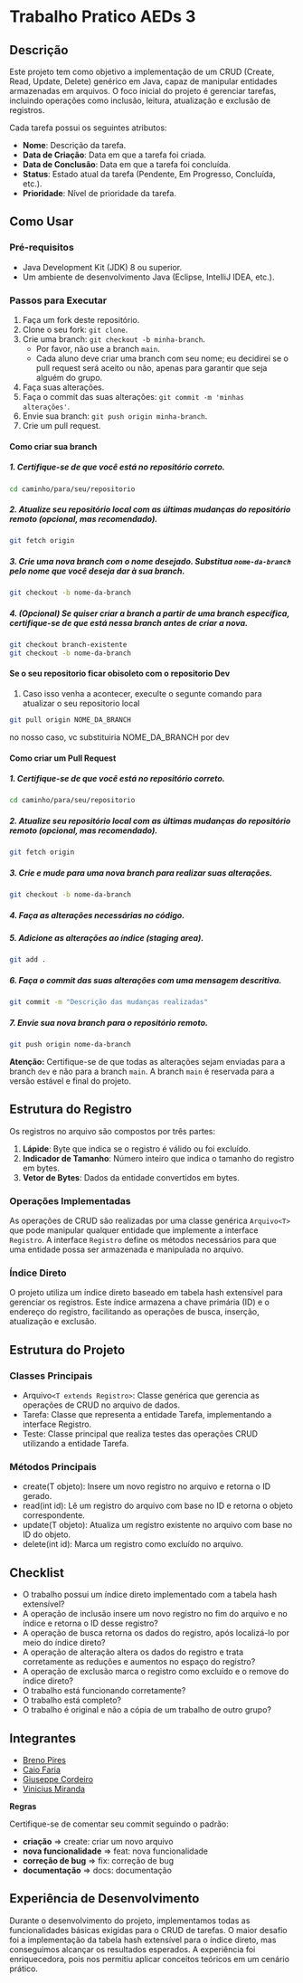 # Trabalho Pratico AEDs 3

## Descrição

Este projeto tem como objetivo a implementação de um CRUD (Create, Read, Update, Delete) genérico em Java, capaz de manipular entidades armazenadas em arquivos. O foco inicial do projeto é gerenciar tarefas, incluindo operações como inclusão, leitura, atualização e exclusão de registros.

Cada tarefa possui os seguintes atributos:

- **Nome**: Descrição da tarefa.
- **Data de Criação**: Data em que a tarefa foi criada.
- **Data de Conclusão**: Data em que a tarefa foi concluída.
- **Status**: Estado atual da tarefa (Pendente, Em Progresso, Concluída, etc.).
- **Prioridade**: Nível de prioridade da tarefa.

## Como Usar

### Pré-requisitos

- Java Development Kit (JDK) 8 ou superior.
- Um ambiente de desenvolvimento Java (Eclipse, IntelliJ IDEA, etc.).

### Passos para Executar

1. Faça um fork deste repositório.
2. Clone o seu fork: `git clone`.
3. Crie uma branch: `git checkout -b minha-branch`.
   - Por favor, não use a branch `main`.
   - Cada aluno deve criar uma branch com seu nome; eu decidirei se o pull request será aceito ou não, apenas para garantir que seja alguém do grupo.
4. Faça suas alterações.
5. Faça o commit das suas alterações: `git commit -m 'minhas alterações'`.
6. Envie sua branch: `git push origin minha-branch`.
7. Crie um pull request.

#### Como criar sua branch

##### 1. Certifique-se de que você está no repositório correto.
```bash
cd caminho/para/seu/repositorio
```

##### 2. Atualize seu repositório local com as últimas mudanças do repositório remoto (opcional, mas recomendado).
```bash
git fetch origin
```

##### 3. Crie uma nova branch com o nome desejado. Substitua `nome-da-branch` pelo nome que você deseja dar à sua branch.
```bash
git checkout -b nome-da-branch
```

##### 4. (Opcional) Se quiser criar a branch a partir de uma branch específica, certifique-se de que está nessa branch antes de criar a nova.
```bash
git checkout branch-existente
git checkout -b nome-da-branch
```

#### Se o seu repositorio ficar obisoleto com o repositorio Dev

1. Caso isso venha a acontecer, execulte o segunte comando para atualizar o seu repositorio local
```bash
git pull origin NOME_DA_BRANCH
```
no nosso caso, vc substituiria NOME_DA_BRANCH por dev

#### Como criar um Pull Request

##### 1. Certifique-se de que você está no repositório correto.
```bash
cd caminho/para/seu/repositorio
```
##### 2. Atualize seu repositório local com as últimas mudanças do repositório remoto (opcional, mas recomendado).
```bash
git fetch origin
```
##### 3. Crie e mude para uma nova branch para realizar suas alterações.
```bash
git checkout -b nome-da-branch
```
##### 4. Faça as alterações necessárias no código.

##### 5. Adicione as alterações ao índice (staging area).
```bash
git add .
```
##### 6. Faça o commit das suas alterações com uma mensagem descritiva.
```bash
git commit -m "Descrição das mudanças realizadas"
```
##### 7. Envie sua nova branch para o repositório remoto.
```bash
git push origin nome-da-branch
```

**Atenção:** Certifique-se de que todas as alterações sejam enviadas para a branch `dev` e não para a branch `main`. A branch `main` é reservada para a versão estável e final do projeto.

## Estrutura do Registro

Os registros no arquivo são compostos por três partes:

1. **Lápide**: Byte que indica se o registro é válido ou foi excluído.
2. **Indicador de Tamanho**: Número inteiro que indica o tamanho do registro em bytes.
3. **Vetor de Bytes**: Dados da entidade convertidos em bytes.

### Operações Implementadas

As operações de CRUD são realizadas por uma classe genérica `Arquivo<T>` que pode manipular qualquer entidade que implemente a interface `Registro`. A interface `Registro` define os métodos necessários para que uma entidade possa ser armazenada e manipulada no arquivo.

### Índice Direto

O projeto utiliza um índice direto baseado em tabela hash extensível para gerenciar os registros. Este índice armazena a chave primária (ID) e o endereço do registro, facilitando as operações de busca, inserção, atualização e exclusão.

## Estrutura do Projeto

### Classes Principais

- Arquivo`<T extends Registro>`: Classe genérica que gerencia as operações de CRUD no arquivo de dados.
- Tarefa: Classe que representa a entidade Tarefa, implementando a interface Registro.
- Teste: Classe principal que realiza testes das operações CRUD utilizando a entidade Tarefa.

### Métodos Principais

- create(T objeto): Insere um novo registro no arquivo e retorna o ID gerado.
- read(int id): Lê um registro do arquivo com base no ID e retorna o objeto correspondente.
- update(T objeto): Atualiza um registro existente no arquivo com base no ID do objeto.
- delete(int id): Marca um registro como excluído no arquivo.

## Checklist

- O trabalho possui um índice direto implementado com a tabela hash extensível?
- A operação de inclusão insere um novo registro no fim do arquivo e no índice e retorna o ID desse registro?
- A operação de busca retorna os dados do registro, após localizá-lo por meio do índice direto?
- A operação de alteração altera os dados do registro e trata corretamente as reduções e aumentos no espaço do registro?
- A operação de exclusão marca o registro como excluído e o remove do índice direto?
- O trabalho está funcionando corretamente?
- O trabalho está completo?
- O trabalho é original e não a cópia de um trabalho de outro grupo?

## Integrantes

- [Breno Pires](https://www.linkedin.com/in/brenopiressantos/)
- [Caio Faria](https://www.linkedin.com/in/caiofdiniz)
- [Giuseppe Cordeiro](https://www.linkedin.com/in/giuseppecordeiro/)
- [Vinicius Miranda](https://www.linkedin.com/in/vinimiraa/)


**Regras**

Certifique-se de comentar seu commit seguindo o padrão:

- **criação** => create: criar um novo arquivo
- **nova funcionalidade** => feat: nova funcionalidade
- **correção de bug** => fix: correção de bug
- **documentação** => docs: documentação

## Experiência de Desenvolvimento

Durante o desenvolvimento do projeto, implementamos todas as funcionalidades básicas exigidas para o CRUD de tarefas. O maior desafio foi a implementação da tabela hash extensível para o índice direto, mas conseguimos alcançar os resultados esperados. A experiência foi enriquecedora, pois nos permitiu aplicar conceitos teóricos em um cenário prático.
